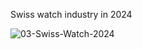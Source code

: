 Swiss watch industry in 2024

![03-Swiss-Watch-2024](https://github.com/user-attachments/assets/1344fdf1-678e-4e55-9fbd-1dc5fd966b2e)
